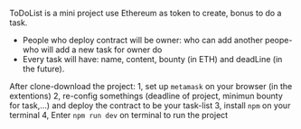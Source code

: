 ToDoList is a mini project use Ethereum as token to create, bonus to do a task.
- People who deploy contract will be owner: who can add another peope- who will add a new task for owner do
- Every task will have: name, content, bounty (in ETH) and deadLine (in the future).

After clone-download the project:
1, set up `metamask` on your browser (in the extentions)
2, re-config somethings (deadline of project, minimun bounty for task,...) and deploy the contract to be your task-list
3, install `npm` on your terminal
4, Enter `npm run dev` on terminal to run the project
